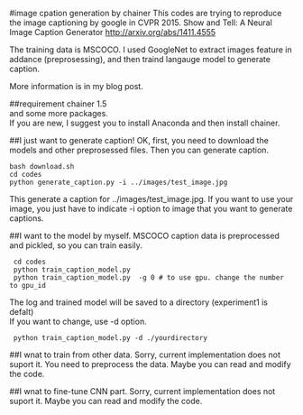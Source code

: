 #image cpation generation by chainer
This codes are trying to reproduce the image captioning by google in CVPR 2015.
Show and Tell: A Neural Image Caption Generator
http://arxiv.org/abs/1411.4555

The training data is MSCOCO. I used GoogleNet to extract  images feature in addance (preprosessing), and then traind langauge model to generate caption.  

More information is in my blog post. 

##requirement
chainer 1.5  
and some more packages.   
If you are new, I suggest you to install Anaconda and then install chainer.  

##I just want to generate caption!
OK, first, you need to download the models and other preprosessed files.
Then you can generate caption.
```
bash download.sh
cd codes
python generate_caption.py -i ../images/test_image.jpg
```
This generate a caption for ../images/test_image.jpg. If you want to use your image, you just have to indicate -i option to image that you want to generate captions. 

##I want to the model by myself.
MSCOCO caption data is preprocessed and pickled, so you can train easily.  
```
 cd codes
 python train_caption_model.py 
 python train_caption_model.py  -g 0 # to use gpu. change the number to gpu_id
```
The log and trained model will be saved to a directory (experiment1 is defalt)  
If you want to change, use -d option. 
```
 python train_caption_model.py -d ./yourdirectory
```


##I wnat to train from other data.
Sorry, current implementation does not suport it. You need to preprocess the data. Maybe you can read and modify the code. 

##I wnat to fine-tune CNN part. 
Sorry, current implementation does not suport it. Maybe you can read and modify the code. 

